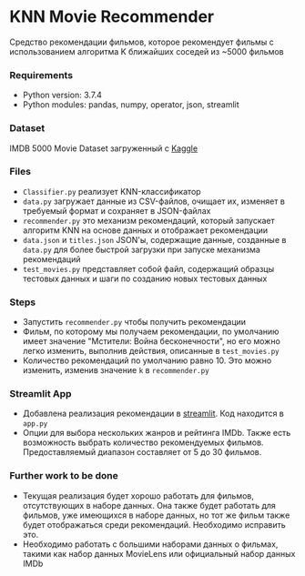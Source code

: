 # KNN Movie Recommender
Средство рекомендации фильмов, которое рекомендует фильмы с использованием алгоритма K ближайших соседей из ~5000 фильмов

### Requirements
- Python version: 3.7.4
- Python modules: pandas, numpy, operator, json, streamlit

### Dataset
IMDB 5000 Movie Dataset загруженный с [Kaggle](https://www.kaggle.com/carolzhangdc/imdb-5000-movie-dataset)

### Files
- ```Classifier.py``` реализует KNN-классификатор
- ```data.py``` загружает данные из CSV-файлов, очищает их, изменяет в требуемый формат и сохраняет в JSON-файлах
- ```recommender.py``` это механизм рекомендаций, который запускает алгоритм KNN на основе данных и отображает рекомендации
- ```data.json``` и ```titles.json``` JSON'ы, содержащие данные, созданные в ```data.py``` для более быстрой загрузки при запуске механизма рекомендаций
- ```test_movies.py``` представляет собой файл, содержащий образцы тестовых данных и шаги по созданию новых тестовых данных

### Steps
- Запустить ```recommender.py``` чтобы получить рекомендации
- Фильм, по которому мы получаем рекомендации, по умолчанию имеет значение "Мстители: Война бесконечности", но его можно легко изменить, выполнив действия, описанные в ```test_movies.py```
- Количество рекомендаций по умолчанию равно 10. Это можно изменить, изменив значение ```k``` в ```recommender.py```

### Streamlit App
- Добавлена реализация рекомендации в [streamlit](https://docs.streamlit.io/en/latest/index.html). Код находится в ```app.py```
- Опции для выбора нескольких жанров и рейтинга IMDb. Также есть возможность выбрать количество рекомендуемых фильмов. Предоставляемый диапазон составляет от 5 до 30 фильмов.

### Further work to be done
- Текущая реализация будет хорошо работать для фильмов, отсутствующих в наборе данных. Она также будет работать для фильмов, уже имеющихся в наборе данных, но тот же фильм также будет отображаться среди рекомендаций. Необходимо исправить это.
- Необходимо работать с большими наборами данных о фильмах, такими как набор данных MovieLens или официальный набор данных IMDb